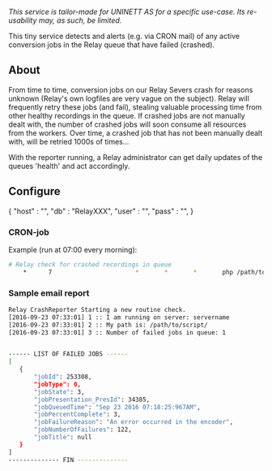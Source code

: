 _This service is tailor-made for UNINETT AS for a specific use-case. Its re-usability may, as such, be limited._

This tiny service detects and alerts (e.g. via CRON mail) of any active conversion jobs in the Relay queue that have failed (crashed). 

## About

From time to time, conversion jobs on our Relay Severs crash for reasons unknown (Relay's own logfiles are very vague on the subject). 
Relay will frequently retry these jobs (and fail), stealing valuable processing time from other healthy recordings in the queue. If 
crashed jobs are not manually dealt with, the number of crashed jobs will soon consume all resources from the workers. Over time, a 
crashed job that has not been manually dealt with, will be retried 1000s of times... 

With the reporter running, a Relay administrator can get daily updates of the queues 'health' and act accordingly.

## Configure

{
	"host"					:	"",
	"db"					:	"RelayXXX",
	"user"					:	"",
	"pass"					:	"",
}


### CRON-job

Example (run at 07:00 every morning): 

```sh
# Relay check for crashed recordings in queue
	*      7                       *       *       *       php /path/to/script/index.php | mail -s "Relay Crashmonitor - Daily Report" "relay.administrator@uninett.no"
```

### Sample email report

```sh
Relay CrashReporter Starting a new routine check.
[2016-09-23 07:33:01] 1 :: I am running on server: servername
[2016-09-23 07:33:01] 2 :: My path is: /path/to/script/
[2016-09-23 07:33:01] 3 :: Number of failed jobs in queue: 1


------ LIST OF FAILED JOBS ------
[
   {
       "jobId": 253308,
       "jobType": 0,
       "jobState": 3,
       "jobPresentation_PresId": 34385,
       "jobQueuedTime": "Sep 23 2016 07:18:25:967AM",
       "jobPercentComplete": 3,
       "jobFailureReason": "An error occurred in the encoder",
       "jobNumberOfFailures": 122,
       "jobTitle": null
   }
]
-------------- FIN --------------
```